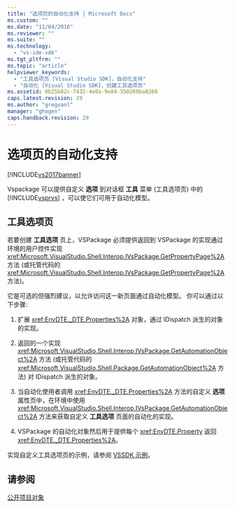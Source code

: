 ```yaml
---
title: "选项页的自动化支持 | Microsoft Docs"
ms.custom: ""
ms.date: "11/04/2016"
ms.reviewer: ""
ms.suite: ""
ms.technology: 
  - "vs-ide-sdk"
ms.tgt_pltfrm: ""
ms.topic: "article"
helpviewer_keywords: 
  - "工具选项页 [Visual Studio SDK]，自动化支持"
  - "自动化 [Visual Studio SDK]，创建工具选项页"
ms.assetid: 0b25b82c-7432-4e0a-9e84-350269ba8260
caps.latest.revision: 29
ms.author: "gregvanl"
manager: "ghogen"
caps.handback.revision: 29
---
```

# 选项页的自动化支持
[!INCLUDE[vs2017banner](../../code-quality/includes/vs2017banner.md)]

Vspackage 可以提供自定义 **选项** 到对话框 **工具** 菜单 \(工具选项页\) 中的 [!INCLUDE[vsprvs](../../code-quality/includes/vsprvs_md.md)] ，可以使它们可用于自动化模型。  
  
## 工具选项页  
 若要创建 **工具选项** 页上，VSPackage 必须提供返回到 VSPackage 的实现通过环境的用户控件实现 <xref:Microsoft.VisualStudio.Shell.Interop.IVsPackage.GetPropertyPage%2A> 方法 \(或托管代码的 <xref:Microsoft.VisualStudio.Shell.Interop.IVsPackage.GetPropertyPage%2A> 方法\)。  
  
 它是可选的但强烈建议，以允许访问这一新页面通过自动化模型。 你可以通过以下步骤:  
  
1.  扩展 <xref:EnvDTE._DTE.Properties%2A> 对象，通过 IDispatch 派生的对象的实现。  
  
2.  返回的一个实现 <xref:Microsoft.VisualStudio.Shell.Interop.IVsPackage.GetAutomationObject%2A> 方法 \(或托管代码的 <xref:Microsoft.VisualStudio.Shell.Package.GetAutomationObject%2A> 方法\) 对 IDispatch 派生的对象。  
  
3.  当自动化使用者调用 <xref:EnvDTE._DTE.Properties%2A> 方法的自定义 **选项** 属性页中，在环境中使用 <xref:Microsoft.VisualStudio.Shell.Interop.IVsPackage.GetAutomationObject%2A> 方法来获取自定义 **工具选项** 页面的自动化的实现。  
  
4.  VSPackage 的自动化对象然后用于提供每个 <xref:EnvDTE.Property> 返回 <xref:EnvDTE._DTE.Properties%2A>。  
  
 实现自定义工具选项页的示例，请参阅 [VSSDK 示例](../../misc/vssdk-samples.md)。  
  
## 请参阅  
 [公开项目对象](../../extensibility/internals/exposing-project-objects.md)
